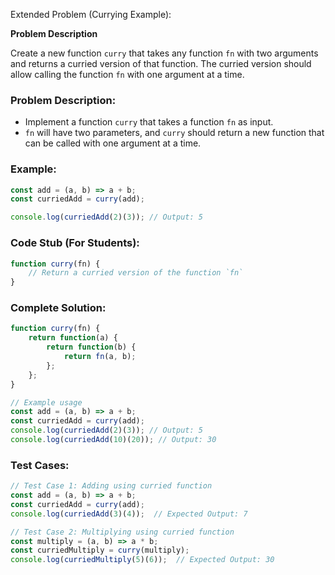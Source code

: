 Extended Problem (Currying Example):


**Problem Description**

Create a new function `curry` that takes any function `fn` with two arguments and returns a curried version of that function. The curried version should allow calling the function `fn` with one argument at a time.

### Problem Description:

- Implement a function `curry` that takes a function `fn` as input.
- `fn` will have two parameters, and `curry` should return a new function that can be called with one argument at a time.

### Example:

```js
const add = (a, b) => a + b;
const curriedAdd = curry(add);

console.log(curriedAdd(2)(3)); // Output: 5
```

### Code Stub (For Students):

```js
function curry(fn) {
    // Return a curried version of the function `fn`
}
```

### Complete Solution:

```js
function curry(fn) {
    return function(a) {
        return function(b) {
            return fn(a, b);
        };
    };
}

// Example usage
const add = (a, b) => a + b;
const curriedAdd = curry(add);
console.log(curriedAdd(2)(3)); // Output: 5
console.log(curriedAdd(10)(20)); // Output: 30
```

### Test Cases:

```js
// Test Case 1: Adding using curried function
const add = (a, b) => a + b;
const curriedAdd = curry(add);
console.log(curriedAdd(3)(4));  // Expected Output: 7

// Test Case 2: Multiplying using curried function
const multiply = (a, b) => a * b;
const curriedMultiply = curry(multiply);
console.log(curriedMultiply(5)(6));  // Expected Output: 30
```